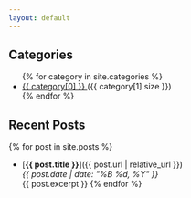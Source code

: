 ```yaml
---
layout: default
---
```


## Categories

<ul class="horizontal-list">
{% for category in site.categories %}
  <li>
    <a href="{{ site.baseurl }}/site.categories/{{ category[0] | slugify }}/">
      {{ category[0] }}
    </a> ({{ category[1].size }})
  </li>
{% endfor %}
</ul>

## Recent Posts

{% for post in site.posts %}
- [**{{ post.title }}**]({{ post.url | relative_url }})  
  *{{ post.date | date: "%B %d, %Y" }}*  
  {{ post.excerpt }}
{% endfor %}
